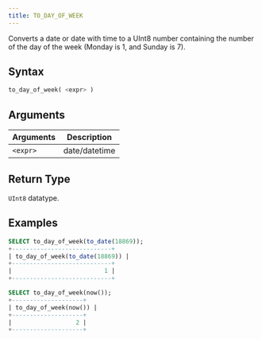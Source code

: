 ```yaml
---
title: TO_DAY_OF_WEEK
---
```


Converts a date or date with time to a UInt8 number containing the number of the day of the week (Monday is 1, and Sunday is 7).

## Syntax

```sql
to_day_of_week( <expr> )
```

## Arguments

| Arguments   | Description |
| ----------- | ----------- |
| `<expr>` | date/datetime |

## Return Type
`UInt8` datatype.

## Examples

```sql
SELECT to_day_of_week(to_date(18869));
+----------------------------+
| to_day_of_week(to_date(18869)) |
+----------------------------+
|                          1 |
+----------------------------+

SELECT to_day_of_week(now());
+--------------------+
| to_day_of_week(now()) |
+--------------------+
|                  2 |
+--------------------+
```

